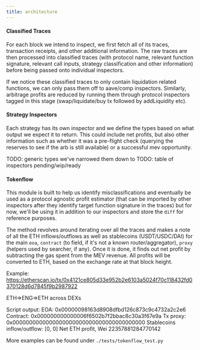 ```yaml
---
title: architecture
---
```


#### Classified Traces

For each block we intend to inspect, we first fetch all of its traces, transaction receipts, and other additional information. The raw traces are then processed into classified traces (with protocol name, relevant function signature, relevant call inputs, strategy classification and other information) before being passed onto individual inspectors. 

If we notice these classified traces to only contain liquidation related functions, we can only pass them off to aave/comp inspectors. Similarly, arbitrage profits are reduced by running them through protocol inspectors tagged in this stage (swap/liquidate/buy tx followed by addLiquidity etc). 

#### Strategy Inspectors

Each strategy has its own inspector and we define the types based on what output we expect it to return. This could include net profits, but also other information such as whether it was a pre-flight check (querying the reserves to see if the arb is still available) or a successful mev opportunity. 

TODO: generic types we've narrowed them down to
TODO: table of inspectors pending/wip/ready

#### Tokenflow

This module is built to help us identify misclassifications and eventually be used as a protocol agnostic profit estimator (that can be imported by other inspectors after they identify target function signature in the traces) but for now, we'll be using it in addition to our inspectors and store the `diff` for reference purposes. 

The method revolves around iterating over all the traces and makes a note of all the ETH inflows/outflows as well as stablecoins (USDT/USDC/DAI) for the main `eoa`, `contract` (to field, if it's not a known router/aggregator), `proxy` (helpers used by searcher, if any). Once it is done, it finds out net profit by subtracting the gas spent from the MEV revenue. All profits will be converted to ETH, based on the exchange rate at that block height. 

Example: https://etherscan.io/tx/0x4121ce805d33e952b2e6103a5024f70c118432fd0370128d6d7845f9b2987922

ETH=>ENG=>ETH across DEXs

Script output: 
EOA: 0x00000098163d8908dfbd126c873c9c4732a2c2e6
Contract: 0x000000000000006f6502b7f2bbac8c30a3f67e9a
Tx proxy: 0x0000000000000000000000000000000000000000
Stablecoins inflow/outflow: [0, 0]
Net ETH profit, Wei 22357881284770142 

More examples can be found under `./tests/tokenflow_test.py`

